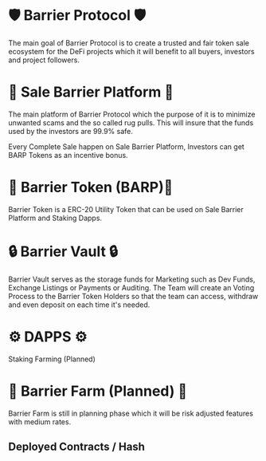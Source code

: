 # 🛡 Barrier Protocol 🛡
The main goal of Barrier Protocol is to create a trusted and fair token sale ecosystem for the DeFi projects which it will benefit to all buyers, investors and project followers.

# 📌 Sale Barrier Platform 📌
The main platform of Barrier Protocol which the purpose of it is to minimize unwanted scams and the so called rug pulls. This will insure that the funds used by the investors are 99.9% safe. 

Every Complete Sale happen on Sale Barrier Platform, Investors can get BARP Tokens as an incentive bonus.

# 🔏 Barrier Token (BARP)🔏
Barrier Token is a ERC-20 Utility Token that can be used on Sale Barrier Platform and Staking Dapps.

# 🔒 Barrier Vault 🔒
Barrier Vault serves as the storage funds for Marketing such as Dev Funds, Exchange Listings or Payments or Auditing. The Team will create an Voting Process to the Barrier Token Holders so that the team can access, withdraw and even deposit on each time it's needed.

# ⚙️ DAPPS ⚙️
Staking
Farming (Planned)

# 🚧 Barrier Farm (Planned) 🚧
Barrier Farm is still in planning phase which it will be risk adjusted features with medium rates.

## Deployed Contracts / Hash




